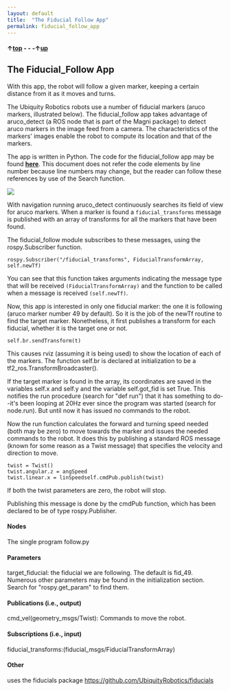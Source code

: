 ```yaml
---
layout: default
title:  "The Fiducial Follow App"
permalink: fiducial_follow_app
---
```


#### &uarr;[top](https://ubiquityrobotics.github.io/learn/) - - -&uarr;[up](ix_programming)

## The Fiducial_Follow App

With this app, the robot will follow a given marker, keeping a certain distance from it as it moves and turns.

The Ubiquity Robotics robots use a number of fiducial markers (aruco markers, illustrated below).  The fiducial_follow app takes advantage of aruco_detect (a ROS node that is part of the Magni package) to detect aruco markers in the image feed from a camera.  The characteristics of the markers' images enable the robot to compute its location and that of the markers.

The app is written in Python. The code for the fiducial_follow app may be found [**here**](https://github.com/UbiquityRobotics/demos/blob/master/fiducial_follow/nodes/follow.py).  This document does not refer the code elements by line number because line numbers may change, but the reader can follow these references by use of the Search function.

<img src="https://ubiquityrobotics.github.io/learn/assets/fiducial.png" />

With navigation running aruco_detect continuously searches its field of view for aruco markers. When a marker is found a `fiducial_transforms` message is published with an array of transforms for all the markers that have been found.

The fiducial_follow module subscribes to these messages, using the rospy.Subscriber function.  

```rospy.Subscriber("/fiducial_transforms", FiducialTransformArray, self.newTf)```


You can see that this function takes arguments indicating the message type that will be received `(FiducialTransformArray)` and the function to be called when a message is received `(self.newTf)`.

Now, this app is interested in only one fiducial marker: the one it is following (aruco marker number 49 by default).  So it is the job of the newTf routine to find the target marker. Nonetheless, it first publishes a transform for each fiducial, whether it is the target one or not.

    self.br.sendTransform(t)

This causes rviz (assuming it is being used) to show the location of each of the markers. The function self.br is declared at initialization to be a tf2_ros.TransformBroadcaster().

If the target marker is found in the array, its coordinates are saved in the variables self.x and self.y and the variable self.got_fid is set True. This notifies the run procedure (search for "def run") that it has something to do--it's been looping at 20Hz ever since the program was started (search for node.run). But until now it has issued no commands to the robot.

Now the run function calculates the forward and turning speed needed (both may be zero) to move towards the marker and issues the needed commands to the robot. It does this by publishing a standard ROS message (known for some reason as a Twist message) that specifies the velocity and direction to move.

    twist = Twist()
    twist.angular.z = angSpeed
    twist.linear.x = linSpeedself.cmdPub.publish(twist)

If both the twist parameters are zero, the robot will stop.

Publishing this message is done by the cmdPub function, which has been declared to be of type rospy.Publisher.
<!--
<img src="https://ubiquityrobotics.github.io/learn/assets/rosgraph.svg" />
-->
#### Nodes
The single program follow.py

#### Parameters
target_fiducial: the fiducial we are following. The default is fid_49. Numerous other parameters may be found in the initialization section. Search for "rospy.get_param" to find them.

#### Publications (i.e., output)

cmd_vel(geometry_msgs/Twist): Commands to move the robot.

#### Subscriptions (i.e., input)

fiducial_transforms:(fiducial_msgs/FiducialTransformArray)

#### Other
uses the fiducials package https://github.com/UbiquityRobotics/fiducials
